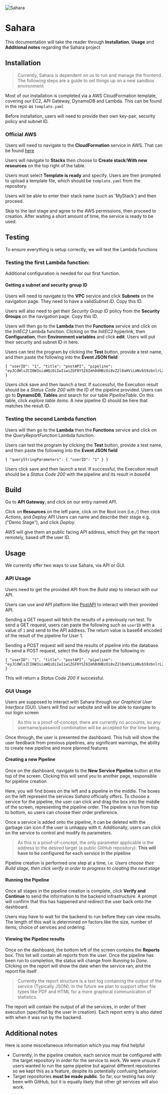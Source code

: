 
![Sahara](logo4.png)


# Sahara

This documentation will take the reader through **Installation**, **Usage** and **Additional notes** regarding the Sahara project

## Installation
>Currently, Sahara is dependent on us to run and manage the frontend. The following steps are a guide to set things up on a new sandbox environment

Most of our installation is completed via a AWS CloudFormation template, covering our EC2, API Gateway, DynamoDB and Lambda. 
This can be found in the repo as `template.yaml`

Before installation, users will need to provide their own key-pair, security policy and subnet ID.

### Official AWS
Users will need to navigate to the **CloudFormation** service in AWS. That can be found [here](https://ap-southeast-2.console.aws.amazon.com/cloudformation/home?region=ap-southeast-2#/stacks?filteringStatus=active&filteringText=&viewNested=true&hideStacks=false)

Users will navigate to **Stacks** then choose to **Create stack**/**With new resources** on the top right of the table.

Users must select **Template is ready** and specify. Users are then prompted to upload a template file, which should be `template.yaml` from the repository. 

Users will be able to enter their stack name (such as 'MyStack') and then proceed.

Skip to the last stage and agree to the AWS permissions, then proceed to creation. After waiting a short amount of time, the service is ready to be used.

## Testing
To ensure everything is setup correctly, we will test the Lambda functions

### Testing the first Lambda function: 
Additional configuration is needed for our first function.
#### Getting a subnet and security group ID

Users will need to navigate to the **VPC** service and click **Subnets** on the navigation page. They need to have a valid*Subnet ID*. Copy this ID.

Users will also need to get their *Security Group ID* policy from the **Security Groups** on the navigation page. Copy this ID.

Users will then go to the **Lambda** then the **Functions** service and click on the *InitEC2* Lambda function. Clicking on the *InitEC2* hyperlink, then **Configuration**, then **Environment variables** and click **edit**. Users will put their security and subnet ID in here.

Users can test the program by clicking the **Test** button, provide a test name, and then paste the following into the **Event JSON field**

```
{ "userID": "1", "title": "postAPI", "pipeline": "eyJCdWlsZCI6W3siaWQiOiIwIiwiZGF0YSI6Imh0dHBzOi8vZ2l0aHViLmNvbS9zbnlrL2NsaSJ9XSwiVGVzdCI6W10sIkRlcGxveSI6W119" }
```
Users click save and then launch a test. If successful, the Execution result should be a *Status Code 200* with the ID of the pipeline provided. Users can go to **DynamoDB**, **Tables** and search for our table *PipelineTable*. On this table, click *explore table items*. A new pipeline ID should be here that matches the result ID.

### Testing the second Lambda function
Users will then go to the **Lambda** then the **Functions** service and click on the *QueryReportFunction* Lambda function.

Users can test the program by clicking the **Test** button, provide a test name, and then paste the following into the **Event JSON field**
```
{ "queryStringParameters": { "userID": "1" } }
```
Users click save and then launch a test. If successful, the Execution result should be a *Status Code 200* with  the pipeline and its result in *base64*

## Build
Go to **API Gateway**, and click on our entry named *API*.

 Click on **Resources** on the left pane, click on the Root icon (i.e.`/`) then click *Actions*, and *Deploy API*
Users can name and describe their stage e.g. ("Demo Stage"), and click *Deploy*.

AWS will give them an public facing API address, which they get the report remotely, based off the user ID.

## Usage
We currently offer two ways to use Sahara, via API or GUI.
### API Usage
Users need to get the provided API from the *Build* step to interact with our API.

Users can use and API platform like [PostAPI](https://www.postman.com/) to interact with their provided API. 

Sending a GET request will fetch the results of a previously run test.
To send a GET request, users can paste the following such as 
`userID` with a value of `1` and send to the API address. The return value is base64 encoded of the result of the pipeline for User 1.  

Sending a POST request will send the results of pipeline into the database.
To send a POST request, select the Body and paste the following in:
```
{ "userID": "1", "title": "postAPI", "pipeline": "eyJCdWlsZCI6W3siaWQiOiIwIiwiZGF0YSI6Imh0dHBzOi8vZ2l0aHViLmNvbS9zbnlrL2NsaSJ9XSwiVGVzdCI6W10sIkRlcGxveSI6W119" }
```
This will return a *Status Code 200* if successful.

### GUI Usage

Users are supposed to interact with Sahara through our *Graphical User Interface* (GUI). Users will find our website and will be able to navigate to our login screen
> As this is a proof-of-concept, there are currently no accounts, so any username/password combination will be accepted for the time being.  

Once through, the user is presented the dashboard. This hub will show the user feedback from previous pipelines, any significant warnings, the ability to create new pipeline and more planned features 
#### Creating a new Pipeline
Once on the dashboard, navigate to the **New Service Pipeline** button at the top of the screen. Clicking this will send you to another page, responsible for pipeline creation

Here, you will find boxes on the left and a pipeline in the middle.  The boxes on the left represent the services *Sahara* officially offers.  To choose a service for the pipeline, the user can click and drag the box into the middle of the screen, representing the pipeline order. The pipeline is run from top to bottom, so users can choose their order preference. 

Once a service is added onto the pipeline, it can be deleted with the garbage can icon if the user is unhappy with it. Additionally, users can click on the service to control and modify its parameters.
> As this is a proof-of-concept, the only parameter applicable is the address to the desired target (a public GitHub repository). **This will have to be configured for each service in the pipeline**
> 
Pipeline creation is performed one step at a time, *i.e. Users choose their Build stage, then click verify in order to progress to creating the next stage*

#### Running the Pipeline
Once all stages in the pipeline creation is complete, click **Verify and Continue** to send the information to the backend infrastructure. A prompt will confirm that this has happened and redirect the user back onto the dashboard.

Users may have to wait for the backend to run before they can view results. The length of this wait is determined on factors like the size, number of items, choice of services and ordering.
#### Viewing the Pipeline results
Once on the dashboard, the bottom left of the screen contains the **Reports** box. This list will contain all reports from the user. Once the pipeline has been run to completion, the status will change from *Running* to *Done*. Clicking on the report will show the date when the service ran,  and the report file itself
> Currently the report structure is a text log containing the output of the service (Typically JSON). In the future we plan to support other file types like PDF and HTML for a more graphical communication of statistics.

The report will contain the output of all the services, in order of their execution (specified by the user in creation). Each report entry is also dated with when it was run by the backend.

## Additional notes
Here is some miscellaneous information which you may find helpful
- Currently, in the pipeline creation, each service must be configured with the target repository  in order for the service to work. We were unsure if users wanted to run the same pipeline but against different repositories so we kept this as a feature, despite its potentially confusing behavior.
- Target repositories **must be made public**. So far, our testing has only been with GitHub, but it is equally likely that other git services will also work.
